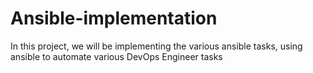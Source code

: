 # Ansible-implementation
In this project, we will be implementing the various ansible tasks, using ansible to automate various DevOps Engineer tasks
